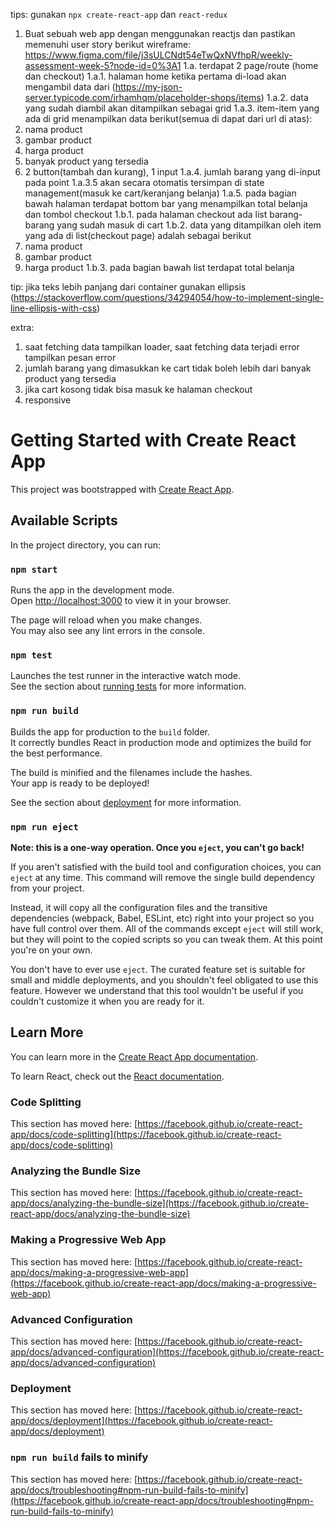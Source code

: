 tips: gunakan `npx create-react-app` dan `react-redux`
1. Buat sebuah web app dengan menggunakan reactjs dan pastikan memenuhi user story berikut
wireframe: https://www.figma.com/file/j3sULCNdt54eTwQxNVfhpR/weekly-assessment-week-5?node-id=0%3A1
1.a. terdapat 2 page/route (home dan checkout)
1.a.1. halaman home ketika pertama di-load akan mengambil data dari (https://my-json-server.typicode.com/irhamhqm/placeholder-shops/items)
1.a.2. data yang sudah diambil akan ditampilkan sebagai grid
1.a.3. item-item yang ada di grid menampilkan data berikut(semua di dapat dari url di atas):
1. nama product
2. gambar product
3. harga product
4. banyak product yang tersedia
5. 2 button(tambah dan kurang), 1 input
1.a.4. jumlah barang yang di-input pada point 1.a.3.5 akan secara otomatis tersimpan di state management(masuk ke cart/keranjang belanja)
1.a.5. pada bagian bawah halaman terdapat bottom bar yang menampilkan total belanja dan tombol checkout
1.b.1. pada halaman checkout ada list barang-barang yang sudah masuk di cart
1.b.2. data yang ditampilkan oleh item yang ada di list(checkout page) adalah sebagai berikut
1. nama product
2. gambar product
3. harga product
1.b.3. pada bagian bawah list terdapat total belanja

tip: jika teks lebih panjang dari container gunakan ellipsis (https://stackoverflow.com/questions/34294054/how-to-implement-single-line-ellipsis-with-css)

extra:
1. saat fetching data tampilkan loader, saat fetching data terjadi error tampilkan pesan error
2. jumlah barang yang dimasukkan ke cart tidak boleh lebih dari banyak product yang tersedia
3. jika cart kosong tidak bisa masuk ke halaman checkout
4. responsive

# Getting Started with Create React App

This project was bootstrapped with [Create React App](https://github.com/facebook/create-react-app).

## Available Scripts

In the project directory, you can run:

### `npm start`

Runs the app in the development mode.\
Open [http://localhost:3000](http://localhost:3000) to view it in your browser.

The page will reload when you make changes.\
You may also see any lint errors in the console.

### `npm test`

Launches the test runner in the interactive watch mode.\
See the section about [running tests](https://facebook.github.io/create-react-app/docs/running-tests) for more information.

### `npm run build`

Builds the app for production to the `build` folder.\
It correctly bundles React in production mode and optimizes the build for the best performance.

The build is minified and the filenames include the hashes.\
Your app is ready to be deployed!

See the section about [deployment](https://facebook.github.io/create-react-app/docs/deployment) for more information.

### `npm run eject`

**Note: this is a one-way operation. Once you `eject`, you can't go back!**

If you aren't satisfied with the build tool and configuration choices, you can `eject` at any time. This command will remove the single build dependency from your project.

Instead, it will copy all the configuration files and the transitive dependencies (webpack, Babel, ESLint, etc) right into your project so you have full control over them. All of the commands except `eject` will still work, but they will point to the copied scripts so you can tweak them. At this point you're on your own.

You don't have to ever use `eject`. The curated feature set is suitable for small and middle deployments, and you shouldn't feel obligated to use this feature. However we understand that this tool wouldn't be useful if you couldn't customize it when you are ready for it.

## Learn More

You can learn more in the [Create React App documentation](https://facebook.github.io/create-react-app/docs/getting-started).

To learn React, check out the [React documentation](https://reactjs.org/).

### Code Splitting

This section has moved here: [https://facebook.github.io/create-react-app/docs/code-splitting](https://facebook.github.io/create-react-app/docs/code-splitting)

### Analyzing the Bundle Size

This section has moved here: [https://facebook.github.io/create-react-app/docs/analyzing-the-bundle-size](https://facebook.github.io/create-react-app/docs/analyzing-the-bundle-size)

### Making a Progressive Web App

This section has moved here: [https://facebook.github.io/create-react-app/docs/making-a-progressive-web-app](https://facebook.github.io/create-react-app/docs/making-a-progressive-web-app)

### Advanced Configuration

This section has moved here: [https://facebook.github.io/create-react-app/docs/advanced-configuration](https://facebook.github.io/create-react-app/docs/advanced-configuration)

### Deployment

This section has moved here: [https://facebook.github.io/create-react-app/docs/deployment](https://facebook.github.io/create-react-app/docs/deployment)

### `npm run build` fails to minify

This section has moved here: [https://facebook.github.io/create-react-app/docs/troubleshooting#npm-run-build-fails-to-minify](https://facebook.github.io/create-react-app/docs/troubleshooting#npm-run-build-fails-to-minify)
